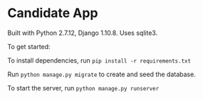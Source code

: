 # Candidate App

Built with Python 2.7.12, Django 1.10.8. Uses sqlite3.

To get started:

To install dependencies, run `pip install -r requirements.txt`

Run `python manage.py migrate` to create and seed the database.

To start the server, run `python manage.py runserver`